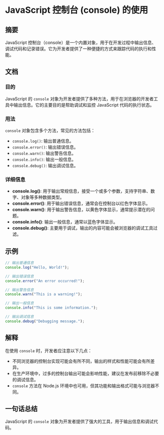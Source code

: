 <!--
Meta Description: # JavaScript 控制台 (console) 的使用 ## 摘要 JavaScript 控制台（console）是一个内置对象，用于在开发过程中输出信息、调试代码和记录错误。它为开发者提供了一种便捷的方式来跟踪代码的执行和性能。 ## 文档 ### 目的 JavaScript 的 `cons...
Meta Keywords: console, javascript, error, log, warn
-->

# JavaScript 控制台 (console) 的使用

## 摘要
JavaScript 控制台（console）是一个内置对象，用于在开发过程中输出信息、调试代码和记录错误。它为开发者提供了一种便捷的方式来跟踪代码的执行和性能。

## 文档
### 目的
JavaScript 的 `console` 对象为开发者提供了多种方法，用于在浏览器的开发者工具中输出信息。它的主要目的是帮助调试和监控 JavaScript 代码的执行状态。

### 用法
`console` 对象包含多个方法，常见的方法包括：
- `console.log()`: 输出普通信息。
- `console.error()`: 输出错误信息。
- `console.warn()`: 输出警告信息。
- `console.info()`: 输出一般信息。
- `console.debug()`: 输出调试信息。

### 详细信息
- **console.log()**: 用于输出常规信息，接受一个或多个参数，支持字符串、数字、对象等多种数据类型。
- **console.error()**: 用于输出错误信息，通常会在控制台以红色字体显示。
- **console.warn()**: 用于输出警告信息，以黄色字体显示，通常提示潜在的问题。
- **console.info()**: 输出一般信息，通常以蓝色字体显示。
- **console.debug()**: 主要用于调试，输出的内容可能会被浏览器的调试工具过滤。

## 示例
```javascript
// 输出普通信息
console.log("Hello, World!");

// 输出错误信息
console.error("An error occurred!");

// 输出警告信息
console.warn("This is a warning!");

// 输出一般信息
console.info("This is some information.");

// 输出调试信息
console.debug("Debugging message.");
```

## 解释
在使用 `console` 时，开发者应注意以下几点：
- 不同浏览器的控制台实现可能会有所不同，输出的样式和性能可能会有所差异。
- 在生产环境中，过多的控制台输出可能会影响性能，建议在发布前移除不必要的调试信息。
- `console` 方法在 Node.js 环境中也可用，但其功能和输出格式可能与浏览器不同。

## 一句话总结
JavaScript 的 `console` 对象为开发者提供了强大的工具，用于输出信息和调试代码。